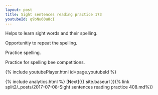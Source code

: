 ```yaml
---
layout: post
title: Sight sentences reading practice 173
youtubeId: q9bNu60u8cI
---
```

 
 
Helps to learn sight words and their spelling.

Opportunitiy to repeat the spelling. 

Practice spelling. 
 
Practice for spelling bee competitions. 
 
{% include youtubePlayer.html id=page.youtubeId %}
 
 
{% include analytics.html %} 
[Next]({{ site.baseurl }}{% link  split2/_posts/2017-07-08-Sight sentences reading practice 408.md%})
 
